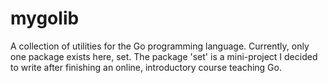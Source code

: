 # mygolib
A collection of utilities for the Go programming language.
Currently, only one package exists here, set.
The package 'set' is a mini-project I decided to write after finishing an online, introductory course teaching Go.
